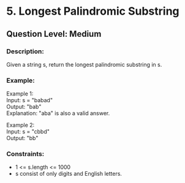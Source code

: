 # 5. Longest Palindromic Substring
## Question Level: Medium
### Description:
Given a string s, return the longest palindromic substring in s.

### Example:
Example 1:<br>
Input: s = "babad"<br>
Output: "bab"<br>
Explanation: "aba" is also a valid answer.<br>

Example 2:<br>
Input: s = "cbbd"<br>
Output: "bb"<br>

### Constraints:
- 1 <= s.length <= 1000
- s consist of only digits and English letters.
